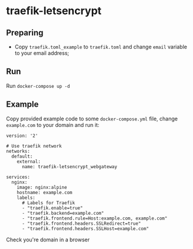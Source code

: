 # traefik-letsencrypt

## Preparing

 * Copy `traefik.toml_example` to `traefik.toml` and change `email` variable to your email address;

## Run 

Run `docker-compose up -d` 

## Example 
Copy provided example code to some `docker-compose.yml` file, change `example.com` to your domain and run it:

```
version: '2'

# Use traefik network
networks:
  default:
    external:
      name: traefik-letsencrypt_webgateway

services:
  nginx:
    image: nginx:alpine
    hostname: example.com
    labels:
      # Labels for Traefik
      - "traefik.enable=true"
      - "traefik.backend=example.com"
      - "traefik.frontend.rule=Host:example.com, example.com"
      - "traefik.frontend.headers.SSLRedirect=true"
      - "traefik.frontend.headers.SSLHost=example.com"
```

Check you're domain in a browser
